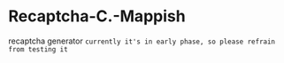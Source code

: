 # Recaptcha-C.-Mappish
recaptcha generator
```currently it's in early phase, so please refrain from testing it```
